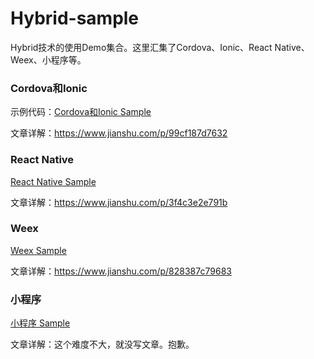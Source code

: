 # Hybrid-sample
Hybrid技术的使用Demo集合。这里汇集了Cordova、Ionic、React Native、Weex、小程序等。


### Cordova和Ionic

示例代码：[Cordova和Ionic Sample](ionic_demos)

文章详解：https://www.jianshu.com/p/99cf187d7632


### React Native

[React Native Sample](rn_demos)

文章详解：https://www.jianshu.com/p/3f4c3e2e791b

### Weex

[Weex Sample](weex_demos)

文章详解：https://www.jianshu.com/p/828387c79683

### 小程序

[小程序 Sample](weixin_demos)

文章详解：这个难度不大，就没写文章。抱歉。

